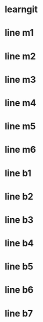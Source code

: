 # learngit

# line m1

# line m2

# line m3

# line m4

# line m5

# line m6

# line b1

# line b2

# line b3

# line b4

# line b5

# line b6

# line b7
